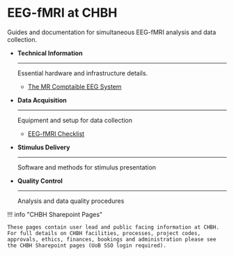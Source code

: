 # EEG-fMRI at CHBH

Guides and documentation for simultaneous EEG-fMRI analysis and data collection.

<div class="grid cards" markdown>

-   **Technical Information**

    ---

    Essential hardware and infrastructure details.
    
    - [The MR Comptaible EEG System](hardware/eeg_mr_system.md)


-   **Data Acquisition**

    ---

    Equipment and setup for data collection

    - [EEG-fMRI Checklist](acquisition/eeg_fmri_checklist.md)


-   **Stimulus Delivery**

    ---

    Software and methods for stimulus presentation



-   **Quality Control**

    ---

    Analysis and data quality procedures


</div>

!!! info "CHBH Sharepoint Pages"

    These pages contain user lead and public facing information at CHBH. For full details on CHBH facilities, processes, project codes, approvals, ethics, finances, bookings and administration please see the CHBH Sharepoint pages (UoB SSO login required).
